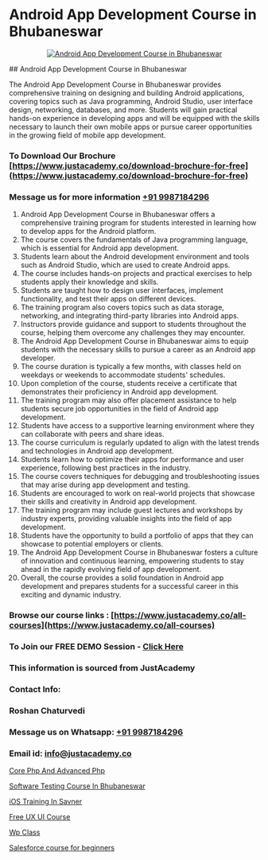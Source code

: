 # Android App Development Course in Bhubaneswar

<p align="center">
  <a href="https://justacademy.co/course-detail/android-app-development">
    <img src="https://justacademy.co/storage2/course_image/1676635923_course_image.webp" alt="Android App Development Course in Bhubaneswar">
  </a>
</p>
## Android App Development Course in Bhubaneswar

The Android App Development Course in Bhubaneswar provides comprehensive training on designing and building Android applications, covering topics such as Java programming, Android Studio, user interface design, networking, databases, and more. Students will gain practical hands-on experience in developing apps and will be equipped with the skills necessary to launch their own mobile apps or pursue career opportunities in the growing field of mobile app development.
### To Download Our Brochure [https://www.justacademy.co/download-brochure-for-free](https://www.justacademy.co/download-brochure-for-free)
### Message us for more information [+91 9987184296](https://api.whatsapp.com/send?phone=919987184296)
1) Android App Development Course in Bhubaneswar offers a comprehensive training program for students interested in learning how to develop apps for the Android platform.
2) The course covers the fundamentals of Java programming language, which is essential for Android app development.
3) Students learn about the Android development environment and tools such as Android Studio, which are used to create Android apps.
4) The course includes hands-on projects and practical exercises to help students apply their knowledge and skills.
5) Students are taught how to design user interfaces, implement functionality, and test their apps on different devices.
6) The training program also covers topics such as data storage, networking, and integrating third-party libraries into Android apps.
7) Instructors provide guidance and support to students throughout the course, helping them overcome any challenges they may encounter.
8) The Android App Development Course in Bhubaneswar aims to equip students with the necessary skills to pursue a career as an Android app developer.
9) The course duration is typically a few months, with classes held on weekdays or weekends to accommodate students' schedules.
10) Upon completion of the course, students receive a certificate that demonstrates their proficiency in Android app development.
11) The training program may also offer placement assistance to help students secure job opportunities in the field of Android app development.
12) Students have access to a supportive learning environment where they can collaborate with peers and share ideas.
13) The course curriculum is regularly updated to align with the latest trends and technologies in Android app development.
14) Students learn how to optimize their apps for performance and user experience, following best practices in the industry.
15) The course covers techniques for debugging and troubleshooting issues that may arise during app development and testing.
16) Students are encouraged to work on real-world projects that showcase their skills and creativity in Android app development.
17) The training program may include guest lectures and workshops by industry experts, providing valuable insights into the field of app development.
18) Students have the opportunity to build a portfolio of apps that they can showcase to potential employers or clients.
19) The Android App Development Course in Bhubaneswar fosters a culture of innovation and continuous learning, empowering students to stay ahead in the rapidly evolving field of app development.
20) Overall, the course provides a solid foundation in Android app development and prepares students for a successful career in this exciting and dynamic industry.

### Browse our course links : [https://www.justacademy.co/all-courses](https://www.justacademy.co/all-courses) 
### To Join our FREE DEMO Session - [Click Here](https://www.justacademy.co/register-for-course-demo)


### This information is sourced from JustAcademy
### Contact Info:
### Roshan Chaturvedi
### Message us on Whatsapp: [+91 9987184296](https://api.whatsapp.com/send?phone=919987184296)
### Email id: [info@justacademy.co](mailto:info@justacademy.co)
                
[Core Php And Advanced Php](https://www.linkedin.com/pulse/core-php-advanced-software-training-mountain-view-eblfe?trackingId=Y2Q6rJ%2Bd3C62nvVzp5kbLw%3D%3D&lipi=urn%3Ali%3Apage%3Ad_flagship3_company_admin%3BLLr0XlPoQRKsrZpjwzzNmQ%3D%3D)

[Software Testing Course In Bhubaneswar](https://www.linkedin.com/pulse/software-testing-course-bhubaneswar-software-training-sunnyvale-jsxzc?trackingId=M%2BqaIt6GebSUtie3oG0qNQ%3D%3D&lipi=urn%3Ali%3Apage%3Ad_flagship3_company_admin%3BBSY%2B%2Fy34Qwixo35QOcgx1g%3D%3D)

[iOS Training In Savner](https://medium.com/@justacademytraining/ios-training-in-savner-87fa42d8a3b2)

[Free UX UI Course](https://medium.com/@mahi3106/free-ux-ui-course-7655d900cb01)

[Wp Class](https://justacademyin.github.io/justacademy/wp-class)

[Salesforce course for beginners](https://justacademyin.github.io/justacademy/salesforce-course-for-beginners)

